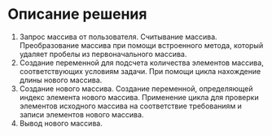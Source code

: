 # Описание решения
1. Запрос массива от пользователя. Считывание массива. Преобразование массива при помощи встроенного метода, который удаляет пробелы из первоначального массива. 
2. Создание переменной для подсчета количества элементов массива, соответствующих условиям задачи. При помощи цикла нахождение длины нового массива. 
3. Создание нового массива.
Создание переменной, определяющей индекс элемента нового массива. Применение цикла для проверки элементов исходного массива на соответствие требованиям и записи элементов нового массива.
4. Вывод нового массива. 